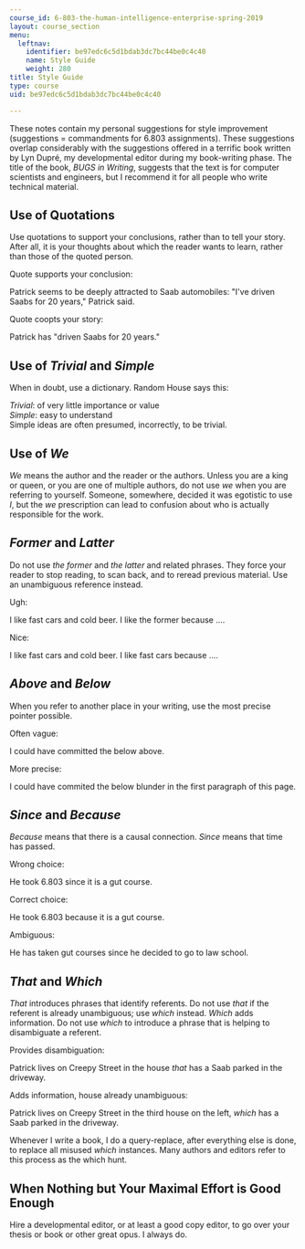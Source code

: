 ```yaml
---
course_id: 6-803-the-human-intelligence-enterprise-spring-2019
layout: course_section
menu:
  leftnav:
    identifier: be97edc6c5d1bdab3dc7bc44be0c4c40
    name: Style Guide
    weight: 280
title: Style Guide
type: course
uid: be97edc6c5d1bdab3dc7bc44be0c4c40

---
```


These notes contain my personal suggestions for style improvement (suggestions = commandments for 6.803 assignments). These suggestions overlap considerably with the suggestions offered in a terrific book written by Lyn Dupré, my developmental editor during my book-writing phase. The title of the book, _BUGS in Writing_, suggests that the text is for computer scientists and engineers, but I recommend it for all people who write technical material.

Use of Quotations
-----------------

Use quotations to support your conclusions, rather than to tell your story. After all, it is your thoughts about which the reader wants to learn, rather than those of the quoted person.

Quote supports your conclusion:

Patrick seems to be deeply attracted to Saab automobiles: "I've driven Saabs for 20 years," Patrick said.

Quote coopts your story:

Patrick has "driven Saabs for 20 years."

Use of _Trivial_ and _Simple_
-----------------------------

When in doubt, use a dictionary. Random House says this:

_Trivial_: of very little importance or value  
_Simple_: easy to understand  
Simple ideas are often presumed, incorrectly, to be trivial.

Use of _We_
-----------

_We_ means the author and the reader or the authors. Unless you are a king or queen, or you are one of multiple authors, do not use _we_ when you are referring to yourself. Someone, somewhere, decided it was egotistic to use _I_, but the _we_ prescription can lead to confusion about who is actually responsible for the work.

_Former_ and _Latter_
---------------------

Do not use _the former_ and _the latter_ and related phrases. They force your reader to stop reading, to scan back, and to reread previous material. Use an unambiguous reference instead.

Ugh:

I like fast cars and cold beer. I like the former because ....

Nice:

I like fast cars and cold beer. I like fast cars because ....

_Above_ and _Below_
-------------------

When you refer to another place in your writing, use the most precise pointer possible.

Often vague:

I could have committed the below above.

More precise:

I could have commited the below blunder in the first paragraph of this page.

_Since_ and _Because_
---------------------

_Because_ means that there is a causal connection. _Since_ means that time has passed.

Wrong choice:

He took 6.803 since it is a gut course.

Correct choice:

He took 6.803 because it is a gut course.

Ambiguous:

He has taken gut courses since he decided to go to law school.

_That_ and _Which_
------------------

_That_ introduces phrases that identify referents. Do not use _that_ if the referent is already unambiguous; use _which_ instead. _Which_ adds information. Do not use _which_ to introduce a phrase that is helping to disambiguate a referent.

Provides disambiguation:

Patrick lives on Creepy Street in the house _that_ has a Saab parked in the driveway.

Adds information, house already unambiguous:

Patrick lives on Creepy Street in the third house on the left, _which_ has a Saab parked in the driveway.

Whenever I write a book, I do a query-replace, after everything else is done, to replace all misused _which_ instances. Many authors and editors refer to this process as the which hunt.

When Nothing but Your Maximal Effort is Good Enough
---------------------------------------------------

Hire a developmental editor, or at least a good copy editor, to go over your thesis or book or other great opus. I always do.
